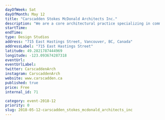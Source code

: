 ```yaml
---
dayOfWeek: Sat
dayOfMonth: May 12
title: "Carscadden Stokes McDonald Architects Inc."
description: "We are a core architectural practice specializing in community recreation facilities. We want our work to be accessible to the public and ourselves. We do that through conversation. So come and convene."
startTime: 
endTime: 
type: Design Studios
address: "715 East Hastings Street, Vancouver, BC, Canada"
addressLabel: "715 East Hastings Street"
latitude: 49.2821787444969
longitude: -123.093674287318
eventUrl: 
eventUrlLabel: 
twitter: CarscaddenArch
instagram: CarscaddenArch
website: www.carscadden.ca
published: true
price: Free
internal_id: 71

category: event-2018-12
priority: 0
slug: 2018-05-12-carscadden_stokes_mcdonald_architects_inc
---
```

